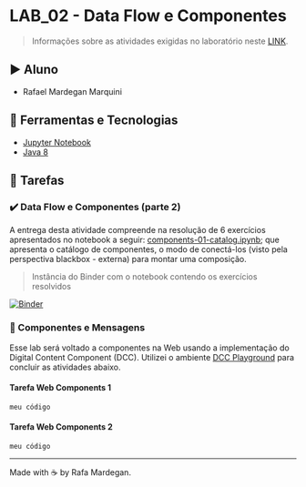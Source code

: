 # LAB_02 - Data Flow e Componentes

> Informações sobre as atividades exigidas no laboratório neste [LINK](https://github.com/santanche/component2learn/tree/master/labs/02-data-flow_messages).

## :arrow_forward: Aluno
* Rafael Mardegan Marquini

## :hammer: Ferramentas e Tecnologias
* [Jupyter Notebook](https://jupyter.org/)
* [Java 8](https://developers.redhat.com/products/openjdk/download)

## :pencil: Tarefas

### :heavy_check_mark: Data Flow e Componentes (parte 2)

A entrega desta atividade compreende na resolução de 6 exercícios apresentados no notebook a seguir:
[components-01-catalog.ipynb](https://github.com/rmmarquini/engsoft-inf331-labs/blob/master/lab2/notebook/data-flow/s02catalog/components-01-catalog.ipynb); que apresenta o catálogo de componentes, o modo de conectá-los (visto pela perspectiva blackbox - externa) para montar uma composição.

> Instância do Binder com o notebook contendo os exercícios resolvidos

[![Binder](https://mybinder.org/badge_logo.svg)](https://mybinder.org/v2/gh/rmmarquini/engsoft-inf331-labs/master)

### :construction: Componentes e Mensagens

Esse lab será voltado a componentes na Web usando a implementação do Digital Content Component (DCC). Utilizei o ambiente [DCC Playground](https://santanche.github.io/component2learn/labs/02-data-flow_messages/notebooks/messages/dccs/playground/) para concluir as atividades abaixo.

#### Tarefa Web Components 1

```
meu código
```

#### Tarefa Web Components 2

```
meu código
```

---
Made with :coffee: by Rafa Mardegan.
